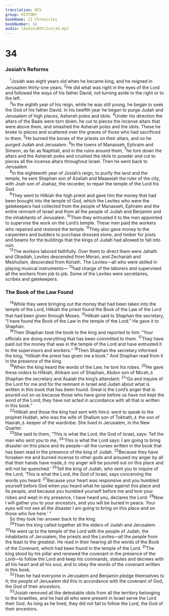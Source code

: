 ```yaml
---
translation: NIV
group: HISTORY
bookName: II Chronicles 
bookNumber: 14
audio: \Audio\NIV\2su\34.mp3
---
```


<div class="title"><h1>34</h1><h3>Josiah’s Reforms </h3></div>
<span class="verse 2su_34_1"> <sup>1</sup>Josiah was eight years old when he became king, and he reigned in Jerusalem thirty-one years. </span>
<span class="verse 2su_34_2"><sup>2</sup>He did what was right in the eyes of the Lord and followed the ways of his father David, not turning aside to the right or to the left. <br/></span>
<span class="verse 2su_34_3"> <sup>3</sup>In the eighth year of his reign, while he was still young, he began to seek the God of his father David. In his twelfth year he began to purge Judah and Jerusalem of high places, Asherah poles and idols. </span>
<span class="verse 2su_34_4"><sup>4</sup>Under his direction the altars of the Baals were torn down; he cut to pieces the incense altars that were above them, and smashed the Asherah poles and the idols. These he broke to pieces and scattered over the graves of those who had sacrificed to them. </span>
<span class="verse 2su_34_5"><sup>5</sup>He burned the bones of the priests on their altars, and so he purged Judah and Jerusalem. </span>
<span class="verse 2su_34_6"><sup>6</sup>In the towns of Manasseh, Ephraim and Simeon, as far as Naphtali, and in the ruins around them, </span>
<span class="verse 2su_34_7"><sup>7</sup>he tore down the altars and the Asherah poles and crushed the idols to powder and cut to pieces all the incense altars throughout Israel. Then he went back to Jerusalem. <br/></span>
<span class="verse 2su_34_8"> <sup>8</sup>In the eighteenth year of Josiah’s reign, to purify the land and the temple, he sent Shaphan son of Azaliah and Maaseiah the ruler of the city, with Joah son of Joahaz, the recorder, to repair the temple of the Lord his God. <br/></span>
<span class="verse 2su_34_9"> <sup>9</sup>They went to Hilkiah the high priest and gave him the money that had been brought into the temple of God, which the Levites who were the gatekeepers had collected from the people of Manasseh, Ephraim and the entire remnant of Israel and from all the people of Judah and Benjamin and the inhabitants of Jerusalem. </span>
<span class="verse 2su_34_10"><sup>10</sup>Then they entrusted it to the men appointed to supervise the work on the Lord’s temple. These men paid the workers who repaired and restored the temple. </span>
<span class="verse 2su_34_11"><sup>11</sup>They also gave money to the carpenters and builders to purchase dressed stone, and timber for joists and beams for the buildings that the kings of Judah had allowed to fall into ruin. <br/></span>
<span class="verse 2su_34_12"> <sup>12</sup>The workers labored faithfully. Over them to direct them were Jahath and Obadiah, Levites descended from Merari, and Zechariah and Meshullam, descended from Kohath. The Levites—all who were skilled in playing musical instruments— </span>
<span class="verse 2su_34_13"><sup>13</sup>had charge of the laborers and supervised all the workers from job to job. Some of the Levites were secretaries, scribes and gatekeepers. <br/></span>
<div class="title"><h3>The Book of the Law Found </h3></div>
<span class="verse 2su_34_14"> <sup>14</sup>While they were bringing out the money that had been taken into the temple of the Lord, Hilkiah the priest found the Book of the Law of the Lord that had been given through Moses. </span>
<span class="verse 2su_34_15"><sup>15</sup>Hilkiah said to Shaphan the secretary, “I have found the Book of the Law in the temple of the Lord.” He gave it to Shaphan. <br/></span>
<span class="verse 2su_34_16"> <sup>16</sup>Then Shaphan took the book to the king and reported to him: “Your officials are doing everything that has been committed to them. </span>
<span class="verse 2su_34_17"><sup>17</sup>They have paid out the money that was in the temple of the Lord and have entrusted it to the supervisors and workers.” </span>
<span class="verse 2su_34_18"><sup>18</sup>Then Shaphan the secretary informed the king, “Hilkiah the priest has given me a book.” And Shaphan read from it in the presence of the king. <br/></span>
<span class="verse 2su_34_19"> <sup>19</sup>When the king heard the words of the Law, he tore his robes. </span>
<span class="verse 2su_34_20"><sup>20</sup>He gave these orders to Hilkiah, Ahikam son of Shaphan, Abdon son of Micah,<a data-toggle="tooltip" data-placement="bottom" title="Also called Akbor son of Micaiah">⚓</a> Shaphan the secretary and Asaiah the king’s attendant: </span>
<span class="verse 2su_34_21"><sup>21</sup>“Go and inquire of the Lord for me and for the remnant in Israel and Judah about what is written in this book that has been found. Great is the Lord’s anger that is poured out on us because those who have gone before us have not kept the word of the Lord; they have not acted in accordance with all that is written in this book.” <br/></span>
<span class="verse 2su_34_22"> <sup>22</sup>Hilkiah and those the king had sent with him<a data-toggle="tooltip" data-placement="bottom" title="One Hebrew manuscript, Vulgate and Syriac; most Hebrew manuscripts do not have had sent with him.">⚓</a> went to speak to the prophet Huldah, who was the wife of Shallum son of Tokhath,<a data-toggle="tooltip" data-placement="bottom" title="Also called Tikvah">⚓</a> the son of Hasrah,<a data-toggle="tooltip" data-placement="bottom" title="Also called Harhas">⚓</a> keeper of the wardrobe. She lived in Jerusalem, in the New Quarter. <br/></span>
<span class="verse 2su_34_23"> <sup>23</sup>She said to them, “This is what the Lord, the God of Israel, says: Tell the man who sent you to me, </span>
<span class="verse 2su_34_24"><sup>24</sup>‘This is what the Lord says: I am going to bring disaster on this place and its people—all the curses written in the book that has been read in the presence of the king of Judah. </span>
<span class="verse 2su_34_25"><sup>25</sup>Because they have forsaken me and burned incense to other gods and aroused my anger by all that their hands have made,<a data-toggle="tooltip" data-placement="bottom" title="Or by everything they have done">⚓</a> my anger will be poured out on this place and will not be quenched.’ </span>
<span class="verse 2su_34_26"><sup>26</sup>Tell the king of Judah, who sent you to inquire of the Lord, ‘This is what the Lord, the God of Israel, says concerning the words you heard: </span>
<span class="verse 2su_34_27"><sup>27</sup>Because your heart was responsive and you humbled yourself before God when you heard what he spoke against this place and its people, and because you humbled yourself before me and tore your robes and wept in my presence, I have heard you, declares the Lord. </span>
<span class="verse 2su_34_28"><sup>28</sup>Now I will gather you to your ancestors, and you will be buried in peace. Your eyes will not see all the disaster I am going to bring on this place and on those who live here.’ ” <br/> So they took her answer back to the king. <br/></span>
<span class="verse 2su_34_29"> <sup>29</sup>Then the king called together all the elders of Judah and Jerusalem. </span>
<span class="verse 2su_34_30"><sup>30</sup>He went up to the temple of the Lord with the people of Judah, the inhabitants of Jerusalem, the priests and the Levites—all the people from the least to the greatest. He read in their hearing all the words of the Book of the Covenant, which had been found in the temple of the Lord. </span>
<span class="verse 2su_34_31"><sup>31</sup>The king stood by his pillar and renewed the covenant in the presence of the Lord—to follow the Lord and keep his commands, statutes and decrees with all his heart and all his soul, and to obey the words of the covenant written in this book. <br/></span>
<span class="verse 2su_34_32"> <sup>32</sup>Then he had everyone in Jerusalem and Benjamin pledge themselves to it; the people of Jerusalem did this in accordance with the covenant of God, the God of their ancestors. <br/></span>
<span class="verse 2su_34_33"> <sup>33</sup>Josiah removed all the detestable idols from all the territory belonging to the Israelites, and he had all who were present in Israel serve the Lord their God. As long as he lived, they did not fail to follow the Lord, the God of their ancestors. <br/></span>
